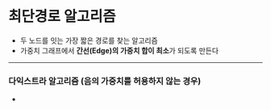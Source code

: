 # 최단경로 알고리즘

- 두 노드를 잇는 가장 짧은 경로를 찾는 알고리즘
- 가중치 그래프에서 **간선(Edge)의 가중치 합이 최소**가 되도록 만든다

---

### 다익스트라 알고리즘 (**음의 가중치**를 허용하지 않는 경우)

-

```py

```
